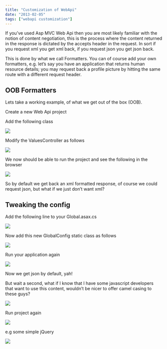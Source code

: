 ```yaml
---
title: "Customization of WebApi"
date: "2013-02-05"
tags: ["webapi customization"]
---
```


If you’ve used Asp MVC Web Api then you are most likely familiar with the notion of content negotiation, this is the process where the content returned in the response is dictated by the accepts header in the request. In sort if you request xml you get xml back, if you request json you get json back. 

This is done by what we call Formatters. You can of course add your own formatters, e.g. let’s say you have an application that returns human resource details; you may request back a profile picture by hitting the same route with a different request header.

## OOB Formatters

Lets take a working example, of what we get out of the box (OOB).

Create a new Web Api project

Add the following class

![](/images/./image.axd?picture=image_thumb_235.png)

Modify the ValuesController as follows

![](/images/./image.axd?picture=image_thumb_236.png)

We now should be able to run the project and see the following in the browser

![](/images/./image.axd?picture=image_thumb_237.png)

So by default we get back an xml formatted response, of course we could request json, but what if we just don’t want xml?

## Tweaking the config

Add the following line to your Global.asax.cs

![](/images/./image.axd?picture=image_thumb_238.png)

Now add this new GlobalConfig static class as follows

![](/images/./image.axd?picture=image_thumb_239.png)

Run your application again

![](/images/./image.axd?picture=image_thumb_240.png)

Now we get json by default, yah! 

But wait a second, what if I know that I have some javascript developers that want to use this content, wouldn’t be nicer to offer camel casing to these guys?

![](/images/./image.axd?picture=image_thumb_241.png)

Run project again

![](/images/./image.axd?picture=image_thumb_242.png)

e.g some simple jQuery 

![](/images/./image.axd?picture=image_thumb_243.png)

